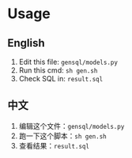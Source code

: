 # Usage

## English

1. Edit this file: `gensql/models.py`
2. Run this cmd: `sh gen.sh`
3. Check SQL in: `result.sql`

## 中文

1. 编辑这个文件：`gensql/models.py`
2. 跑一下这个脚本：`sh gen.sh`
3. 查看结果：`result.sql`
